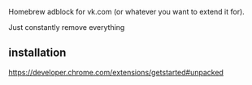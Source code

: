 Homebrew adblock for vk.com (or whatever you want to extend it for).

Just constantly remove everything

## installation
https://developer.chrome.com/extensions/getstarted#unpacked


